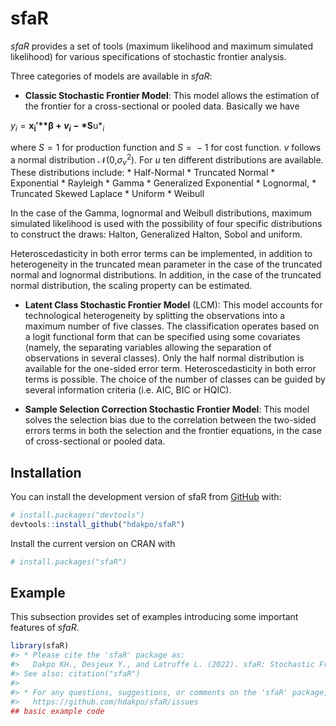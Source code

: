 
<!-- README.md is generated from README.Rmd. Please edit that file -->

# sfaR

<!-- badges: start -->
<!-- badges: end -->

*sfaR* provides a set of tools (maximum likelihood and maximum simulated
likelihood) for various specifications of stochastic frontier analysis.

Three categories of models are available in *sfaR*:

-   **Classic Stochastic Frontier Model**: This model allows the
    estimation of the frontier for a cross-sectional or pooled data.
    Basically we have

*y*<sub>*i*</sub> = **x**<sub>**i**</sub>**′****β** + *v*<sub>*i*</sub> − *S**u*<sub>*i*</sub>

where *S* = 1 for production function and *S* =  − 1 for cost function.
*v* follows a normal distribution 𝒩(0,*σ*<sub>*v*</sub><sup>2</sup>).
For *u* ten different distributions are available. These distributions
include: \* Half-Normal \* Truncated Normal \* Exponential \* Rayleigh
\* Gamma \* Generalized Exponential \* Lognormal, \* Truncated Skewed
Laplace \* Uniform \* Weibull

In the case of the Gamma, lognormal and Weibull distributions, maximum
simulated likelihood is used with the possibility of four specific
distributions to construct the draws: Halton, Generalized Halton, Sobol
and uniform.

Heteroscedasticity in both error terms can be implemented, in addition
to heterogeneity in the truncated mean parameter in the case of the
truncated normal and lognormal distributions. In addition, in the case
of the truncated normal distribution, the scaling property can be
estimated.

-   **Latent Class Stochastic Frontier Model** (LCM): This model
    accounts for technological heterogeneity by splitting the
    observations into a maximum number of five classes. The
    classification operates based on a logit functional form that can be
    specified using some covariates (namely, the separating variables
    allowing the separation of observations in several classes). Only
    the half normal distribution is available for the one-sided error
    term. Heteroscedasticity in both error terms is possible. The choice
    of the number of classes can be guided by several information
    criteria (i.e. AIC, BIC or HQIC).

-   **Sample Selection Correction Stochastic Frontier Model**: This
    model solves the selection bias due to the correlation between the
    two-sided errors terms in both the selection and the frontier
    equations, in the case of cross-sectional or pooled data.

## Installation

You can install the development version of sfaR from
[GitHub](https://github.com/) with:

``` r
# install.packages("devtools")
devtools::install_github("hdakpo/sfaR")
```

Install the current version on CRAN with

``` r
# install.packages("sfaR")
```

## Example

This subsection provides set of examples introducing some important
features of *sfaR*.

``` r
library(sfaR)
#> * Please cite the 'sfaR' package as:
#>   Dakpo KH., Desjeux Y., and Latruffe L. (2022). sfaR: Stochastic Frontier Analysis Routines. R package version 1.0.0.
#> See also: citation("sfaR")
#> 
#> * For any questions, suggestions, or comments on the 'sfaR' package, please make use of Tracker facilities at:
#>   https://github.com/hdakpo/sfaR/issues
## basic example code
```
